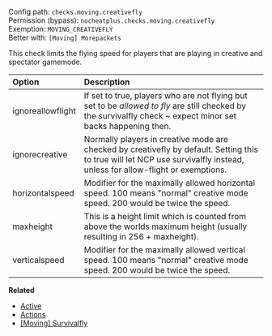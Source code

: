 Config path: `checks.moving.creativefly`  
Permission (bypass): `nocheatplus.checks.moving.creativefly`  
Exemption: `MOVING_CREATIVEFLY`  
Better with: `[Moving] Morepackets`  

This check limits the flying speed for players that are playing in creative and spectator gamemode.

| Option              | Description |
| :------------------ | :---------- |
| ignoreallowflight   | If set to true, players who are not flying but set to be _allowed to fly_ are still checked by the survivalfly check ~ expect minor set backs happening then. |
| ignorecreative      | Normally players in creative mode are checked by creativefly by default. Setting this to true will let NCP use survivalfly instead, unless for allow-flight or exemptions. |
| horizontalspeed     | Modifier for the maximally allowed horizontal speed. 100 means "normal" creative mode speed. 200 would be twice the speed. |
| maxheight           | This is a height limit which is counted from above the worlds maximum height (usually resulting in 256 + maxheight). |
| verticalspeed       | Modifier for the maximally allowed vertical speed. 100 means "normal" creative mode speed. 200 would be twice the speed. |

**Related**  
* [Active](Global#Active)
* [Actions](Global#Actions)
* [[Moving] Survivalfly](%5BMoving%5D-Survivalfly)
